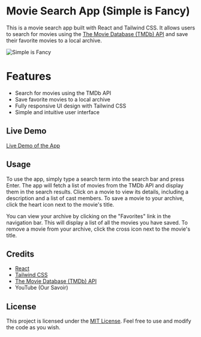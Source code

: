 #  Movie Search App (Simple is Fancy)

This is a movie search app built with React and Tailwind CSS. It allows users to search for movies using the [The Movie Database (TMDb) API](https://www.themoviedb.org/documentation/api) and save their favorite movies to a local archive.

![Simple is Fancy](https://i.ibb.co/GT6rqCb/Simple-is-fancy.png)

#  Features

 -  Search for movies using the TMDb API
-   Save favorite movies to a local archive
-   Fully responsive UI design with Tailwind CSS
-   Simple and intuitive user interface

## Live Demo
[Live Demo of the App](https://effulgent-melba-1a7f63.netlify.app/)


## Usage

To use the app, simply type a search term into the search bar and press Enter. The app will fetch a list of movies from the TMDb API and display them in the search results. Click on a movie to view its details, including a description and a list of cast members. To save a movie to your archive, click the heart icon next to the movie's title.

You can view your archive by clicking on the "Favorites" link in the navigation bar. This will display a list of all the movies you have saved. To remove a movie from your archive, click the cross icon next to the movie's title.

## Credits
-   [React](https://reactjs.org/)
-   [Tailwind CSS](https://tailwindcss.com/)
-   [The Movie Database (TMDb) API](https://www.themoviedb.org/documentation/api)
- YouTube (Our Savoir)


## License

This project is licensed under the [MIT License](https://chat.openai.com/LICENSE). Feel free to use and modify the code as you wish.
